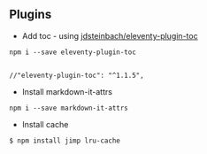## Plugins

- Add toc - using [jdsteinbach/eleventy-plugin-toc](https://github.com/jdsteinbach/eleventy-plugin-toc)

```
npm i --save eleventy-plugin-toc


//"eleventy-plugin-toc": "^1.1.5",
```

- Install markdown-it-attrs

```apacheconf
npm i --save markdown-it-attrs
```

- Install cache
```
$ npm install jimp lru-cache
```
